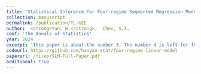 ```yaml
---
title: "Statistical Inference for Four-regime Segmented Regression Models"
collection: manuscript
permalink: /publication/TL-GEE
author:  <strong>Yan, H.</strong>,  Chen, S.X.
conf: 'the Annals of Statistics'
year: 2024
excerpt: 'This paper is about the number 3. The number 4 is left for future work.'
codeurl: https://github.com/hanyan-stat/four-regime-linear-model
paperurl: /files/SLM-Full-Paper.pdf
additional: true
---
```

